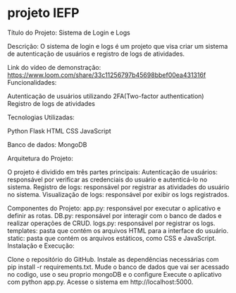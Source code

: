 # projeto IEFP
Título do Projeto: Sistema de Login e Logs


Descrição: O sistema de login e logs é um projeto que visa criar um sistema de autenticação de usuários e registro de logs de atividades.

Link do vídeo de demonstração:
https://www.loom.com/share/33c11256797b45698bbef00ea431316f
Funcionalidades:

Autenticação de usuários utilizando 2FA(Two-factor authentication)
Registro de logs de atividades

Tecnologias Utilizadas:

Python
Flask
HTML
CSS
JavaScript

Banco de dados:
MongoDB

Arquitetura do Projeto:

O projeto é dividido em três partes principais:
Autenticação de usuários: responsável por verificar as credenciais do usuário e autenticá-lo no sistema.
Registro de logs: responsável por registrar as atividades do usuário no sistema.
Visualização de logs: responsável por exibir os logs registrados.

Componentes do Projeto:
app.py: responsável por executar o aplicativo e definir as rotas.
DB.py: responsável por interagir com o banco de dados e realizar operações de CRUD.
logs.py: responsável por registrar os logs.
templates: pasta que contém os arquivos HTML para a interface do usuário.
static: pasta que contém os arquivos estáticos, como CSS e JavaScript.
Instalação e Execução:

Clone o repositório do GitHub.
Instale as dependências necessárias com pip install -r requirements.txt.
Mude o banco de dados que vai ser acessado no codigo, use o seu proprio mongoDB e o configure
Execute o aplicativo com python app.py.
Acesse o sistema em http://localhost:5000.
